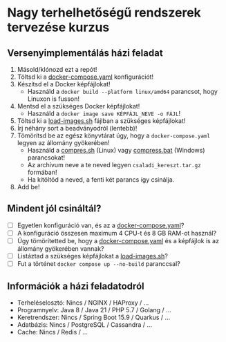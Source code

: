 # Nagy terhelhetőségű rendszerek tervezése kurzus

## Versenyimplementálás házi feladat

1. Másold/klónozd ezt a repót!
2. Töltsd ki a [docker-compose.yaml](./docker-compose.yaml) konfigurációt!
3. Készítsd el a Docker képfájlokat!
    * Használd a `docker build --platform linux/amd64` parancsot, hogy Linuxon is fusson!
4. Mentsd el a szükséges Docker képfájlokat!
    * Használd a `docker image save KÉPFÁJL_NEVE -o FÁJL`!
5. Töltsd ki a [load-images.sh](./load-images.sh) fájlban a szükséges képfájlokat!
6. Írj néhány sort a beadványodról (lentebb)!
7. Tömörítsd be az egész könyvtárat úgy, hogy a `docker-compose.yaml` legyen az állomány gyökerében!
    * Használd a [compres.sh](./compress.sh) (Linux) vagy [compress.bat](./compress.bat) (Windows) parancsokat!
    * Az archívum neve a te neved legyen `csaladi_kereszt.tar.gz` formában!
    * Ha kitöltöd a neved, a fenti két parancs így csinálja.
8. Add be!

## Mindent jól csináltál?

* [ ] Egyetlen konfiguráció van, és az a [docker-compose.yaml](./docker-compose.yaml)?
* [ ] A konfiguráció összesen maximum 4 CPU-t és 8 GB RAM-ot használ?
* [ ] Úgy tömörítetted be, hogy a [docker-compose.yaml](./docker-compose.yaml) és a képfájlok is az állomány gyökerében
  vannak?
* [ ] Listáztad a szükséges képfájlokat a [load-images.sh](./load-images.sh)?
* [ ] Fut a történet `docker compose up --no-build` paranccsal?

## Információk a házi feladatodról

* Terheléselosztó: Nincs / NGINX / HAProxy / ...
* Programnyelv: Java 8 / Java 21 / PHP 5.7 / Golang / ...
* Keretrendszer: Nincs / Spring Boot 15.9 / Quarkus / ...
* Adatbázis: Nincs / PostgreSQL / Cassandra / ...
* Cache: Nincs / Redis / ...
